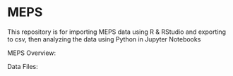 # MEPS
This repository is for importing MEPS data using R & RStudio and exporting to csv, then analyzing the data using Python in Jupyter Notebooks

MEPS Overview:

Data Files:
